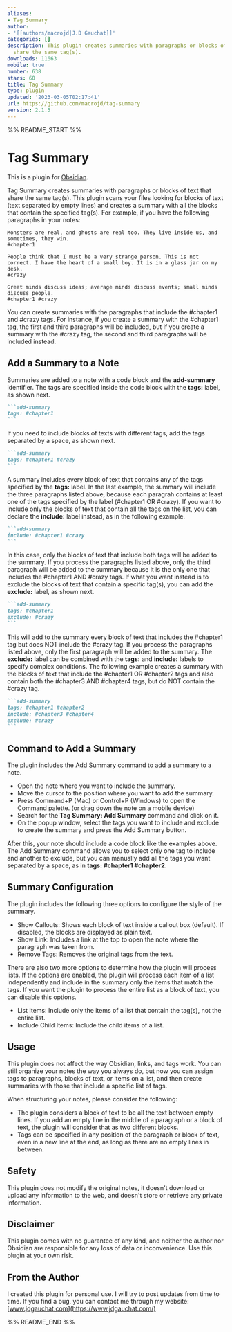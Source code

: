 ```yaml
---
aliases:
- Tag Summary
author:
- '[[authors/macrojd|J.D Gauchat]]'
categories: []
description: This plugin creates summaries with paragraphs or blocks of text that
  share the same tag(s).
downloads: 11663
mobile: true
number: 638
stars: 60
title: Tag Summary
type: plugin
updated: '2023-03-05T02:17:41'
url: https://github.com/macrojd/tag-summary
version: 2.1.5
---
```


%% README_START %%

# Tag Summary

This is a plugin for [Obsidian](https://obsidian.md).

Tag Summary creates summaries with paragraphs or blocks of text that share the same tag(s). This plugin scans your files looking for blocks of text (text separated by empty lines) and creates a summary with all the blocks that contain the specified tag(s). For example, if you have the following paragraphs in your notes:

```
Monsters are real, and ghosts are real too. They live inside us, and sometimes, they win.
#chapter1
```

```
People think that I must be a very strange person. This is not correct. I have the heart of a small boy. It is in a glass jar on my desk.
#crazy
```

```
Great minds discuss ideas; average minds discuss events; small minds discuss people.
#chapter1 #crazy
```

You can create summaries with the paragraphs that include the #chapter1 and #crazy tags. For instance, if you create a summary with the #chapter1 tag, the first and third paragraphs will be included, but if you create a summary with the #crazy tag, the second and third paragraphs will be included instead.

## Add a Summary to a Note

Summaries are added to a note with a code block and the **add-summary** identifier. The tags are specified inside the code block with the **tags:** label, as shown next.

````markdown
```add-summary
tags: #chapter1
```
````

If you need to include blocks of texts with different tags, add the tags separated by a space, as shown next.

````markdown
```add-summary
tags: #chapter1 #crazy
```
````

A summary includes every block of text that contains any of the tags specified by the **tags:** label. In the last example, the summary will include the three paragraphs listed above, because each paragrah contains at least one of the tags specified by the label (#chapter1 OR #crazy). If you want to include only the blocks of text that contain all the tags on the list, you can declare the **include:** label instead, as in the following example.

````markdown
```add-summary
include: #chapter1 #crazy
```
````

In this case, only the blocks of text that include both tags will be added to the summary. If you process the paragraphs listed above, only the third paragraph will be added to the summary because it is the only one that includes the #chapter1 AND #crazy tags. If what you want instead is to exclude the blocks of text that contain a specific tag(s), you can add the **exclude:** label, as shown next.

````markdown
```add-summary
tags: #chapter1
exclude: #crazy
```
````

This will add to the summary every block of text that includes the #chapter1 tag but does NOT include the #crazy tag. If you process the paragraphs listed above, only the first paragraph will be added to the summary. The **exclude:** label can be combined with the **tags:** and **include:** labels to specify complex conditions. The following example creates a summary with the blocks of text that include the #chapter1 OR #chapter2 tags and also contain both the #chapter3 AND #chapter4 tags, but do NOT contain the #crazy tag.

````markdown
```add-summary
tags: #chapter1 #chapter2
include: #chapter3 #chapter4
exclude: #crazy
```
````

## Command to Add a Summary

The plugin includes the Add Summary command to add a summary to a note.

- Open the note where you want to include the summary.
- Move the cursor to the position where you want to add the summary.
- Press Command+P (Mac) or Control+P (Windows) to open the Command palette. (or drag down the note on a mobile device)
- Search for the **Tag Summary: Add Summary** command and click on it.
- On the popup window, select the tags you want to include and exclude to create the summary and press the Add Summary button.

After this, your note should include a code block like the examples above. The Add Summary command allows you to select only one tag to include and another to exclude, but you can manually add all the tags you want separated by a space, as in **tags: #chapter1 #chapter2**.

## Summary Configuration

The plugin includes the following three options to configure the style of the summary.

- Show Callouts: Shows each block of text inside a callout box (default). If disabled, the blocks are displayed as plain text.
- Show Link: Includes a link at the top to open the note where the paragraph was taken from.
- Remove Tags: Removes the original tags from the text.

There are also two more options to determine how the plugin will process lists. If the options are enabled, the plugin will process each item of a list independently and include in the summary only the items that match the tags. If you want the plugin to process the entire list as a block of text, you can disable this options.

- List Items: Include only the items of a list that contain the tag(s), not the entire list.
- Include Child Items: Include the child items of a list.

## Usage

This plugin does not affect the way Obsidian, links, and tags work. You can still organize your notes the way you always do, but now you can assign tags to paragraphs, blocks of text, or items on a list, and then create summaries with those that include a specific list of tags.

When structuring your notes, please consider the following:

- The plugin considers a block of text to be all the text between empty lines. If you add an empty line in the middle of a paragraph or a block of text, the plugin will consider that as two different blocks.
- Tags can be specified in any position of the paragraph or block of text, even in a new line at the end, as long as there are no empty lines in between.

## Safety

This plugin does not modify the original notes, it doesn't download or upload any information to the web, and doesn't store or retrieve any private information.

## Disclaimer

This plugin comes with no guarantee of any kind, and neither the author nor Obsidian are responsible for any loss of data or inconvenience.
Use this plugin at your own risk.

## From the Author

I created this plugin for personal use. I will try to post updates from time to time. If you find a bug, you can contact me through my website:
[www.jdgauchat.com](https://www.jdgauchat.com/)



%% README_END %%